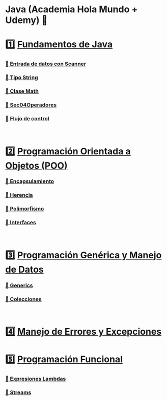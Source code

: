 # Java (Academia Hola Mundo + Udemy) 🚀

# 1️⃣ [Fundamentos de Java](seccion1.md)

### [📌 Entrada de datos con Scanner](seccion1.md#-entrada-de-datos-con-scanner)
### [📌 Tipo String](seccion1.md#-tipo-string-cadenas)
### [📌 Clase Math](seccion1.md#-clase-math-métodos-mas-utiles)
### [📌 Sec04Operadores](seccion1.md#-operadores)
### [📌 Flujo de control](seccion1.md#-control-de-flujo)

<br>

# 2️⃣ [Programación Orientada a Objetos (POO)](seccion2.md)

### [📌 Encapsulamiento](seccion2.md#-encapsulamiento)
### [📌 Herencia](seccion2.md#-herencia)
### [📌 Polimorfismo](seccion2.md#-polimorfismo)
### [📌 Interfaces](seccion2.md#-interfaces)

<br>

# 3️⃣ [Programación Genérica y Manejo de Datos](seccion3.md)

### [📌 Generics](seccion3.md#-generics-genericos)
### [📌 Colecciones](seccion3.md#-colecciones)

<br>

# 4️⃣ [Manejo de Errores y Excepciones](seccion4.md)

# 5️⃣ [Programación Funcional](seccion5.md)

### [📌 Expresiones Lambdas](seccion5.md#-expresiones-lambdas)
### [📌 Streams](seccion5.md#-streams)